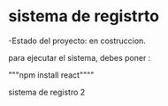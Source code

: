 <h1>sistema de registrto</h1>

-Estado del proyecto: en costruccion. 

para ejecutar el sistema, debes poner :

"""npm install react""""

sistema de registro 2 
